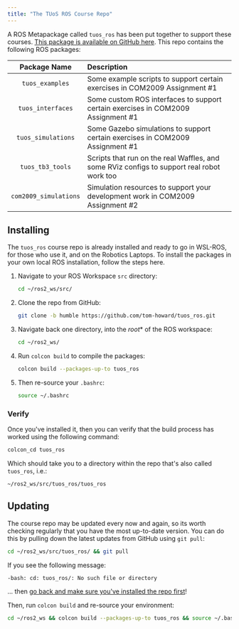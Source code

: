 ```yaml
---  
title: "The TUoS ROS Course Repo"
--- 
```


A ROS Metapackage called `tuos_ros` has been put together to support these courses. [This package is available on GitHub here](https://github.com/tom-howard/tuos_ros/tree/humble). This repo contains the following ROS packages:

| Package Name | Description |
| :---: | :--- |
| `tuos_examples` | Some example scripts to support certain exercises in COM2009 Assignment #1 |
| `tuos_interfaces` | Some custom ROS interfaces to support certain exercises in COM2009 Assignment #1 |
| `tuos_simulations` | Some Gazebo simulations to support certain exercises in COM2009 Assignment #1 |
| `tuos_tb3_tools` | Scripts that run on the real Waffles, and some RViz configs to support real robot work too | 
| `com2009_simulations` | Simulation resources to support your development work in COM2009 Assignment #2 |

## Installing

The `tuos_ros` course repo is already installed and ready to go in WSL-ROS, for those who use it, and on the Robotics Laptops. To install the packages in your own local ROS installation, follow the steps here.

1. Navigate to your ROS Workspace `src` directory:

    ```bash
    cd ~/ros2_ws/src/
    ```

1. Clone the repo from GitHub:

    ```bash
    git clone -b humble https://github.com/tom-howard/tuos_ros.git
    ```

1. Navigate back one directory, into the *root** of the ROS workspace:

    ```bash
    cd ~/ros2_ws/
    ```

1. Run `colcon build` to compile the packages:

    ```bash
    colcon build --packages-up-to tuos_ros
    ```

1. Then re-source your `.bashrc`:

    ```bash
    source ~/.bashrc
    ```

### Verify

Once you've installed it, then you can verify that the build process has worked using the following command:

```bash
colcon_cd tuos_ros
```

Which should take you to a directory within the repo that's also called `tuos_ros`, i.e.:

```txt
~/ros2_ws/src/tuos_ros/tuos_ros
```

## Updating

The course repo may be updated every now and again, so its worth checking regularly that you have the most up-to-date version. You can do this by pulling down the latest updates from GitHub using `git pull`:

```bash
cd ~/ros2_ws/src/tuos_ros/ && git pull
```

If you see the following message:

```txt
-bash: cd: tuos_ros/: No such file or directory
```

... then [go back and make sure you've installed the repo first](#installing)!

Then, run `colcon build` and re-source your environment:

```bash
cd ~/ros2_ws && colcon build --packages-up-to tuos_ros && source ~/.bashrc
```